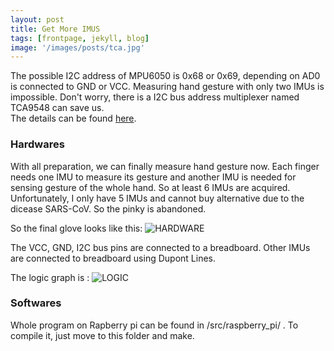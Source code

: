 ```yaml
---
layout: post
title: Get More IMUS
tags: [frontpage, jekyll, blog]
image: '/images/posts/tca.jpg'
---
```


The possible I2C address of MPU6050 is 0x68 or 0x69, depending on AD0 is connected to GND or VCC. Measuring hand gesture with only two IMUs is impossible. Don't worry, there is a I2C bus address multiplexer named TCA9548 can save us.  
The details can be found [here](https://learn.adafruit.com/adafruit-tca9548a-1-to-8-i2c-multiplexer-breakout/overview).  

### Hardwares
With all preparation, we can finally measure hand gesture now. Each finger needs one IMU to measure its gesture and another IMU is needed for sensing gesture of the whole hand. So at least 6 IMUs are acquired. Unfortunately, I only have 5 IMUs and cannot buy alternative due to the dicease SARS-CoV. So the pinky is abandoned.  
  
So the final glove looks like this:
![HARDWARE](http://cocoakang.cn/get-gloved/images/posts/hardware.jpg)  
  
The VCC, GND, I2C bus pins are connected to a breadboard. Other IMUs are connected to breadboard using Dupont Lines.  
  
The logic graph is :
![LOGIC](http://cocoakang.cn/get-gloved/images/posts/logic.png)  
  
### Softwares
Whole program on Rapberry pi can be found in /src/raspberry_pi/ .  To compile it, just move to this folder and make.